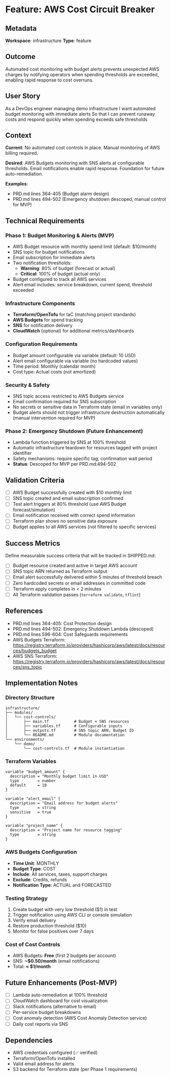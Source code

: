 # Feature: AWS Cost Circuit Breaker

## Metadata
**Workspace**: infrastructure
**Type**: feature

## Outcome
Automated cost monitoring with budget alerts prevents unexpected AWS charges by notifying operators when spending thresholds are exceeded, enabling rapid response to cost overruns.

## User Story
As a DevOps engineer managing demo infrastructure
I want automated budget monitoring with immediate alerts
So that I can prevent runaway costs and respond quickly when spending exceeds safe thresholds

## Context
**Current**: No automated cost controls in place. Manual monitoring of AWS billing required.

**Desired**: AWS Budgets monitoring with SNS alerts at configurable thresholds. Email notifications enable rapid response. Foundation for future auto-remediation.

**Examples**:
- PRD.md lines 364-405 (Budget alarm design)
- PRD.md lines 494-502 (Emergency shutdown descoped, manual control for MVP)

## Technical Requirements

### Phase 1: Budget Monitoring & Alerts (MVP)
- AWS Budget resource with monthly spend limit (default: $10/month)
- SNS topic for budget notifications
- Email subscription for immediate alerts
- Two notification thresholds:
  - **Warning**: 80% of budget (forecast or actual)
  - **Critical**: 100% of budget (actual only)
- Budget configured to track all AWS services
- Alert email includes: service breakdown, current spend, threshold exceeded

### Infrastructure Components
- **Terraform/OpenTofu** for IaC (matching project standards)
- **AWS Budgets** for spend tracking
- **SNS** for notification delivery
- **CloudWatch** (optional) for additional metrics/dashboards

### Configuration Requirements
- Budget amount configurable via variable (default: 10 USD)
- Alert email configurable via variable (no hardcoded values)
- Time period: Monthly (calendar month)
- Cost type: Actual costs (not amortized)

### Security & Safety
- SNS topic access restricted to AWS Budgets service
- Email confirmation required for SNS subscription
- No secrets or sensitive data in Terraform state (email in variables only)
- Budget alerts should not trigger infrastructure destruction automatically (manual intervention required for MVP)

### Phase 2: Emergency Shutdown (Future Enhancement)
- Lambda function triggered by SNS at 100% threshold
- Automatic infrastructure teardown for resources tagged with project identifier
- Safety mechanisms: require specific tag, confirmation wait period
- **Status**: Descoped for MVP per PRD.md:494-502

## Validation Criteria
- [ ] AWS Budget successfully created with $10 monthly limit
- [ ] SNS topic created and email subscription confirmed
- [ ] Test alert triggers at 80% threshold (use AWS Budget forecast/simulation)
- [ ] Email notification received with correct spend information
- [ ] Terraform plan shows no sensitive data exposure
- [ ] Budget applies to all AWS services (not filtered to specific services)

## Success Metrics

Define measurable success criteria that will be tracked in SHIPPED.md:
- [ ] Budget resource created and active in target AWS account
- [ ] SNS topic ARN returned as Terraform output
- [ ] Email alert successfully delivered within 5 minutes of threshold breach
- [ ] Zero hardcoded secrets or email addresses in committed code
- [ ] Terraform apply completes in < 2 minutes
- [ ] All Terraform validation passes (`terraform validate`, `tflint`)

## References
- PRD.md lines 364-405: Cost Protection design
- PRD.md lines 494-502: Emergency Shutdown Lambda (descoped)
- PRD.md lines 596-604: Cost Safeguards requirements
- AWS Budgets Terraform: https://registry.terraform.io/providers/hashicorp/aws/latest/docs/resources/budgets_budget
- AWS SNS Terraform: https://registry.terraform.io/providers/hashicorp/aws/latest/docs/resources/sns_topic

## Implementation Notes

### Directory Structure
```
infrastructure/
├── modules/
│   └── cost-controls/
│       ├── main.tf           # Budget + SNS resources
│       ├── variables.tf      # Configurable inputs
│       ├── outputs.tf        # SNS topic ARN, Budget ID
│       └── README.md         # Module documentation
└── environments/
    └── demo/
        └── cost-controls.tf  # Module instantiation
```

### Terraform Variables
```hcl
variable "budget_amount" {
  description = "Monthly budget limit in USD"
  type        = number
  default     = 10
}

variable "alert_email" {
  description = "Email address for budget alerts"
  type        = string
  sensitive   = true
}

variable "project_name" {
  description = "Project name for resource tagging"
  type        = string
}
```

### AWS Budgets Configuration
- **Time Unit**: MONTHLY
- **Budget Type**: COST
- **Include**: All services, taxes, support charges
- **Exclude**: Credits, refunds
- **Notification Type**: ACTUAL and FORECASTED

### Testing Strategy
1. Create budget with very low threshold ($1) in test
2. Trigger notification using AWS CLI or console simulation
3. Verify email delivery
4. Restore production threshold ($10)
5. Monitor for false positives over 7 days

### Cost of Cost Controls
- AWS Budgets: **Free** (first 2 budgets per account)
- SNS: **~$0.50/month** (email notifications)
- Total: **< $1/month**

## Future Enhancements (Post-MVP)
- [ ] Lambda auto-remediation at 100% threshold
- [ ] CloudWatch dashboard for cost visualization
- [ ] Slack notifications (alternative to email)
- [ ] Per-service budget breakdowns
- [ ] Cost anomaly detection (AWS Cost Anomaly Detection service)
- [ ] Daily cost reports via SNS

## Dependencies
- AWS credentials configured (✅ verified)
- Terraform/OpenTofu installed
- Valid email address for alerts
- S3 backend for Terraform state (per Phase 1 requirements)
